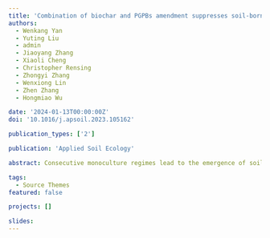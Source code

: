 ```yaml
---
title: 'Combination of biochar and PGPBs amendment suppresses soil-borne pathogens by modifying plant-associated microbiome'
authors:
  - Wenkang Yan
  - Yuting Liu
  - admin
  - Jiaoyang Zhang
  - Xiaoli Cheng
  - Christopher Rensing
  - Zhongyi Zhang
  - Wenxiong Lin
  - Zhen Zhang
  - Hongmiao Wu

date: '2024-01-13T00:00:00Z'
doi: '10.1016/j.apsoil.2023.105162'

publication_types: ['2']

publication: 'Applied Soil Ecology'

abstract: Consecutive monoculture regimes lead to the emergence of soil-borne diseases, which in turn impair plant growth and soil health, and restrict sustainable agricultural production. Biochar and plant growth-promoting bacteria (PGPBs) amendment in soil is considered a potential strategy for reducing soil-borne diseases. However, the combined effects of biochar and PGPBs on plant microbiomes and the subsequent consequences on plant performance remain largely unexplored. Here, we investigated the mechanisms on how biochar and biochar combined with a Bacillus synthetic community (SynCom) alleviated replant disease in Radix pseudostellariae by modulating rhizosphere soil protistan and plant microbial communities based on lab and field experiment. First, we found that biochar with Bacillus SynCom treatment increased the abundance of beneficial Bacillus spp. and Pseudomonas spp. after exposure to Fusarium oxysporum. Field experiments showed that biochar alone and combined with Bacillus SynCom improved the physiological traits and main components of Radix pseudostellariae. Besides, we found both two treatments increased Bacillus abundances in the root and soil, and significantly decreased Fusarium oxysporum density in the three compartments. Last, we validated that the combined treatment significantly decreased the relative abundance of pathogenic Ralstonia, promoted the abundance of Bacillus in the root and Paenibacillus in the leaf, and increased the abundance of the predatory protists Cercomonas and Paracercomonas in the soil. In addition, the combined amendment significantly increased the relative abundance of parasitic protists and decreased the plant pathogens. Meanwhile, the abundance of soil parasitic protists exhibited a significantly negative relationship with F. oxysporum density, and positive relationship with Bacillus density. Especially, soil pH and NO3−-N had a significantly indirect and positive effect on the parasitic protists and biomass by influencing bacterial richness of R. pseudostellariae leaf and root. Overall, our results revealed that amendment with combined biochar and Bacillus SynCom efficiently improved soil-borne disease suppression and plant physiological parameters by remodeling the plant and rhizosphere microbiome. This study provides a practical basis for more sustainable agriculture by promoting plant health through the modulation of plant and soil microbiomes.

tags:
  - Source Themes
featured: false

projects: []

slides:
---
```

